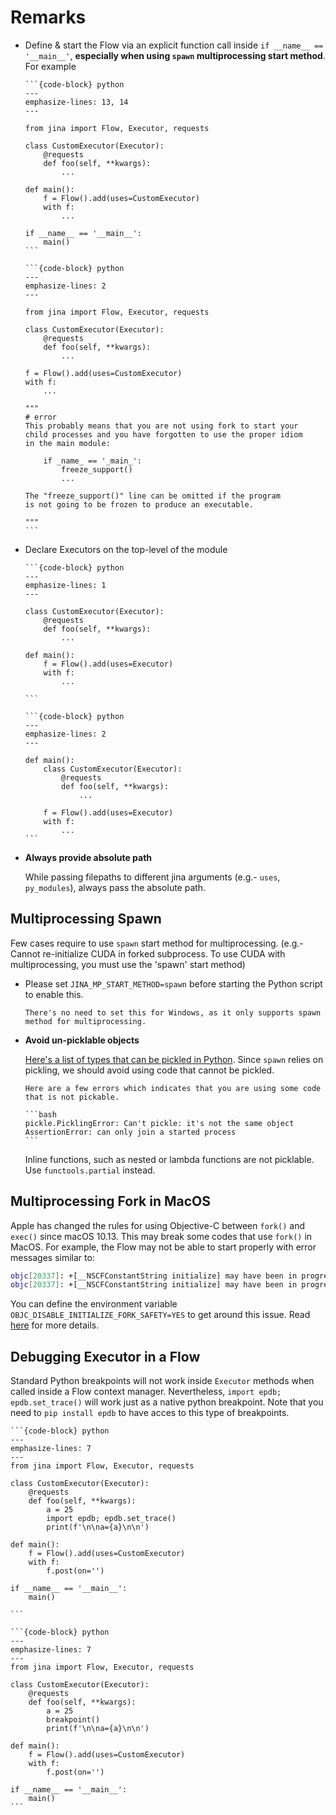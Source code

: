 # Remarks

- Define & start the Flow via an explicit function call inside `if __name__ == '__main__'`, **especially when using `spawn` multiprocessing start method**. For example

    ````{tab} ✅ Do
    ```{code-block} python
    ---
    emphasize-lines: 13, 14
    ---

    from jina import Flow, Executor, requests

    class CustomExecutor(Executor):
        @requests
        def foo(self, **kwargs):
            ...

    def main():
        f = Flow().add(uses=CustomExecutor)
        with f:
            ...

    if __name__ == '__main__':
        main()
    ```
    ````

    ````{tab} 😔 Don't
    ```{code-block} python
    ---
    emphasize-lines: 2
    ---

    from jina import Flow, Executor, requests

    class CustomExecutor(Executor):
        @requests
        def foo(self, **kwargs):
            ...

    f = Flow().add(uses=CustomExecutor)
    with f:
        ...

    """
    # error
    This probably means that you are not using fork to start your
    child processes and you have forgotten to use the proper idiom
    in the main module:

        if _name_ == '_main_':
            freeze_support()
            ...

    The "freeze_support()" line can be omitted if the program
    is not going to be frozen to produce an executable.

    """
    ```

    ````

- Declare Executors on the top-level of the module 

    ````{tab} ✅ Do
    ```{code-block} python
    ---
    emphasize-lines: 1
    ---

    class CustomExecutor(Executor):
        @requests
        def foo(self, **kwargs):
            ...

    def main():
        f = Flow().add(uses=Executor)
        with f:
            ...

    ```
    ````

    ````{tab} 😔 Don't
    ```{code-block} python
    ---
    emphasize-lines: 2
    ---

    def main():
        class CustomExecutor(Executor):
            @requests
            def foo(self, **kwargs):
                ...

        f = Flow().add(uses=Executor)
        with f:
            ...
    ```
    ````

- **Always provide absolute path**

    While passing filepaths to different jina arguments (e.g.- `uses`, `py_modules`), always pass the absolute path.



## Multiprocessing Spawn

Few cases require to use `spawn` start method for multiprocessing. 
(e.g.- Cannot re-initialize CUDA in forked subprocess. To use CUDA with multiprocessing, you must use the 'spawn' start method)

- Please set `JINA_MP_START_METHOD=spawn` before starting the Python script to enable this.

    ````{hint}
    There's no need to set this for Windows, as it only supports spawn method for multiprocessing. 
    ````
- **Avoid un-picklable objects**

    [Here's a list of types that can be pickled in Python](https://docs.python.org/3/library/pickle.html#what-can-be-pickled-and-unpickled). Since `spawn` relies on pickling, we should avoid using code that cannot be pickled.

    ````{hint}
    Here are a few errors which indicates that you are using some code that is not pickable.

    ```bash
    pickle.PicklingError: Can't pickle: it's not the same object
    AssertionError: can only join a started process
    ```

    ````

    Inline functions, such as nested or lambda functions are not picklable. Use `functools.partial` instead.


## Multiprocessing Fork in MacOS

Apple has changed the rules for using Objective-C between `fork()` and `exec()` since macOS 10.13.
This may break some codes that use `fork()` in MacOS.
For example, the Flow may not be able to start properly with error messages similar to:

```bash
objc[20337]: +[__NSCFConstantString initialize] may have been in progress in another thread when fork() was called.
objc[20337]: +[__NSCFConstantString initialize] may have been in progress in another thread when fork() was called. We cannot safely call it or ignore it in the fork() child process. Crashing instead. Set a breakpoint on objc_initializeAfterForkError to debug.```
```

You can define the environment variable `OBJC_DISABLE_INITIALIZE_FORK_SAFETY=YES` to get around this issue.
Read [here](http://sealiesoftware.com/blog/archive/2017/6/5/Objective-C_and_fork_in_macOS_1013.html) for more details.


## Debugging Executor in a Flow

Standard Python breakpoints will not work inside `Executor` methods when called inside a Flow context manager. Nevertheless, `import epdb; epdb.set_trace()` will work just as a native python breakpoint. Note that you need to `pip install epdb` to have acces to this type of breakpoints.


````{tab} ✅ Do
```{code-block} python
---
emphasize-lines: 7
---
from jina import Flow, Executor, requests
 
class CustomExecutor(Executor):
    @requests
    def foo(self, **kwargs):
        a = 25
        import epdb; epdb.set_trace() 
        print(f'\n\na={a}\n\n')
 
def main():
    f = Flow().add(uses=CustomExecutor)
    with f:
        f.post(on='')

if __name__ == '__main__':
    main()

```
````

````{tab} 😔 Don't
```{code-block} python
---
emphasize-lines: 7
---
from jina import Flow, Executor, requests
 
class CustomExecutor(Executor):
    @requests
    def foo(self, **kwargs):
        a = 25
        breakpoint()
        print(f'\n\na={a}\n\n')
 
def main():
    f = Flow().add(uses=CustomExecutor)
    with f:
        f.post(on='')
 
if __name__ == '__main__':
    main()
```
````


